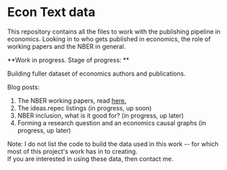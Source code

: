 # Econ Text data
This repository contains all the files to work with the publishing pipeline in economics.
Looking in to who gets published in economics, the role of working papers and the NBER in general.

**Work in progress.  Stage of progress: **

Building fuller dataset of economics authors and publications.

Blog posts:
1. The NBER working papers, read [here.](http://htmlpreview.github.io/?https://github.com/shoganhennessy/Econ_text_data/blob/master/Blog_post_exploration/1_NBER_working_papers.html)
2. The ideas.repec listings (in progress, up soon)
3. NBER inclusion, what is it good for? (in progress, up later)
4. Forming a research question and an economics causal graphs (in progress, up later)

Note: I do not list the code to build the data used in this work -- for which most of this project's work has in to creating.  
If you are interested in using these data, then contact me.
